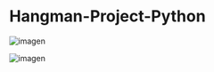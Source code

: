 # Hangman-Project-Python

![imagen](https://user-images.githubusercontent.com/49128144/147074315-fa25b357-e052-4c8a-a82f-2ba04006f42e.png)

![imagen](https://user-images.githubusercontent.com/49128144/147074374-2e0de669-5fc0-448b-9f55-a070f4295a2c.png)
